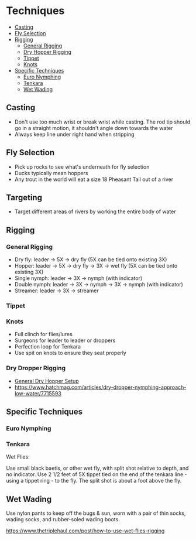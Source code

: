 # Techniques

- [Casting](#casting)
- [Fly Selection](#fly-selection)
- [Rigging](#rigging)
  - [General Rigging](#general-rigging)
  - [Dry Hopper Rigging](#dry-dropper-rigging)
  - [Tippet](#tippet)
  - [Knots](#knots)
- [Specific Techniques](#specific-techniques)
  - [Euro Nymphing](#euro-nymphing)
  - [Tenkara](#tenkara)
  - [Wet Wading](#wet-wading)

## Casting

- Don't use too much wrist or break wrist while casting. The rod tip should go in a straight motion, it shouldn't angle down towards the water
- Always keep line under right hand when stripping

## Fly Selection

- Pick up rocks to see what's underneath for fly selection
- Ducks typically mean hoppers
- Any trout in the world will eat a size 18 Pheasant Tail out of a river

## Targeting

- Target different areas of rivers by working the entire body of water

## Rigging

### General Rigging

- Dry fly: leader -> 5X -> dry fly (5X can be tied onto existing 3X)
- Hopper: leader -> 5X -> dry fly -> 3X -> wet fly (5X can be tied onto existing 3X)
- Single nymph: leader -> 3X -> nymph (with indicator)
- Double nymph: leader -> 3X -> nymph -> 3X -> nymph (with indicator)
- Streamer: leader -> 3X -> streamer

### Tippet

### Knots

- Full clinch for flies/lures
- Surgeons for leader to leader or droppers
- Perfection loop for Tenkara
- Use spit on knots to ensure they seat properly

### Dry Dropper Rigging

- [General Dry Hopper Setup](/img)
- <https://www.hatchmag.com/articles/dry-dropper-nymphing-approach-low-water/7715593>

## Specific Techniques

### Euro Nymphing

### Tenkara

Wet Flies:

Use small black baetis, or other wet fly, with split shot relative to depth, and no indicator. Use 2 1/2 feet of 5X tippet tied on the end of the tenkara line - using a tippet ring - to the fly. The split shot is about a foot above the fly.

## Wet Wading

Use nylon pants to keep off the bugs & sun, worn with a pair of thin socks, wading socks, and rubber-soled wading boots.

https://www.thetriplehaul.com/post/how-to-use-wet-flies-rigging
